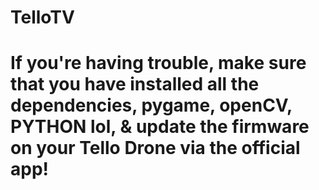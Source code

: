 # TelloTV
# If you're having trouble, make sure that you have installed all the dependencies, pygame, openCV, PYTHON lol, & update the firmware on your Tello Drone via the official app!